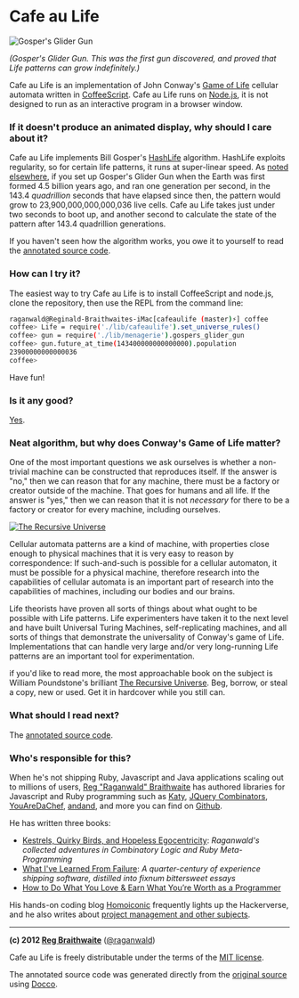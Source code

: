 # Cafe au Life

![Gosper's Glider Gun](http://raganwald.github.com/cafeaulife/docs/gospers_glider_gun.gif)

*(Gosper's Glider Gun. This was the first gun discovered, and proved that Life patterns can grow indefinitely.)*

Cafe au Life is an implementation of John Conway's [Game of Life][life] cellular automata written in [CoffeeScript][cs]. Cafe au Life runs on [Node.js][node], it is not designed to run as an interactive program in a browser window.

[life]: http://en.wikipedia.org/wiki/Conway's_Game_of_Life
[cs]: http://jashkenas.github.com/coffee-script/
[node]: http://nodejs.org

### If it doesn't produce an animated display, why should I care about it?

Cafe au Life implements Bill Gosper's [HashLife][hashlife] algorithm. HashLife exploits regularity, so for certain life patterns, it runs at super-linear speed. As [noted elsewhere][beautiful], if you set up Gosper's Glider Gun when the Earth was first formed 4.5 billion years ago, and ran one generation per second, in the 143.4 *quadrillion* seconds that have elapsed since then, the pattern would grow to 23,900,000,000,000,036 live cells. Cafe au Life takes just under two seconds to boot up, and another second to calculate the state of the pattern after 143.4 quadrillion generations.

If you haven't seen how the algorithm works, you owe it to yourself to read the [annotated source code][source].

[source]: http://recursiveuniverse/docs/cafeaulife.html
[beautiful]: http://raganwald.posterous.com/a-beautiful-algorithm
[hashlife]: http://en.wikipedia.org/wiki/Hashlife

### How can I try it?

The easiest way to try Cafe au Life is to install CoffeeScript and node.js, clone the repository, then use the REPL from the command line:

```bash
raganwald@Reginald-Braithwaites-iMac[cafeaulife (master)⚡] coffee
coffee> Life = require('./lib/cafeaulife').set_universe_rules()
coffee> gun = require('./lib/menagerie').gospers_glider_gun
coffee> gun.future_at_time(143400000000000000).population
23900000000000036
coffee>
```

Have fun!


### Is it any good?

[Yes](http://news.ycombinator.com/item?id=3067434).

### Neat algorithm, but why does Conway's Game of Life matter?

One of the most important questions we ask ourselves is whether a non-trivial machine can be constructed that reproduces itself. If the answer is "no," then we can reason that for any machine, there must be a factory or creator outside of the machine. That goes for humans and all life. If the answer is "yes," then we can reason that it is not *necessary* for there to be a factory or creator for every machine, including ourselves.

[![The Recursive Universe](http://ws.assoc-amazon.com/widgets/q?_encoding=UTF8&Format=_SL160_&ASIN=0809252023&MarketPlace=US&ID=AsinImage&WS=1&tag=raganwald001-20&ServiceVersion=20070822)](http://www.amazon.com/gp/product/0809252023/ref=as_li_ss_il?ie=UTF8&tag=raganwald001-20&linkCode=as2&camp=1789&creative=390957&creativeASIN=0809252023)

Cellular automata patterns are a kind of machine, with properties close enough to physical machines that it is very easy to reason by correspondence: If such-and-such is possible for a cellular automaton, it must be possible for a physical machine, therefore research into the capabilities of cellular automata is an important part of research into the capabilities of machines, including our bodies and our brains.

Life theorists have proven all sorts of things about what ought to be possible with Life patterns. Life experimenters have taken it to the next level and have built Universal Turing Machines, self-replicating machines, and all sorts of things that demonstrate the universality of Conway's game of Life. Implementations that can handle very large and/or very long-running Life patterns are an important tool for experimentation.

if you'd like to read more, the most approachable book on the subject is William Poundstone's brilliant [The Recursive Universe](http://www.amazon.com/gp/product/0809252023/ref=as_li_ss_il?ie=UTF8&tag=raganwald001-20&linkCode=as2&camp=1789&creative=390957&creativeASIN=0809252023). Beg, borrow, or steal a copy, new or used. Get it in hardcover while you still can.

### What should I read next?

The [annotated source code][source].

### Who's responsible for this?

When he's not shipping Ruby, Javascript and Java applications scaling out to millions of users,
[Reg "Raganwald" Braithwaite](http://reginald.braythwayt.com) has authored libraries for Javascript and Ruby programming
such as [Katy](https://github.com/raganwald/Katy), [JQuery Combinators](http://github.com/raganwald/JQuery-Combinators),
[YouAreDaChef](https://github.com/raganwald/YouAreDaChef), [andand](http://github.com/raganwald/andand),
and more you can find on [Github](https://github.com/raganwald).

He has written three books:

* [Kestrels, Quirky Birds, and Hopeless Egocentricity](http://leanpub.com/combinators): *Raganwald's collected adventures in Combinatory Logic and Ruby Meta-Programming*
* [What I've Learned From Failure](http://leanpub.com/shippingsoftware): *A quarter-century of experience shipping software, distilled into fixnum bittersweet essays*
* [How to Do What You Love & Earn What You’re Worth as a Programmer](http://leanpub.com/dowhatyoulove)

His hands-on coding blog [Homoiconic](https://github.com/raganwald/homoiconic) frequently lights up the Hackerverse,
and he also writes about [project management and other subjects](http://raganwald.posterous.com/).

---

**(c) 2012 [Reg Braithwaite](http://reginald.braythwayt.com)** ([@raganwald](http://twitter.com/raganwald))

Cafe au Life is freely distributable under the terms of the [MIT license](http://en.wikipedia.org/wiki/MIT_License).

The annotated source code was generated directly from the [original source][source] using [Docco][docco].

[source]: https://github.com/raganwald/cafeaulife/blob/master/lib
[docco]: http://jashkenas.github.com/docco/